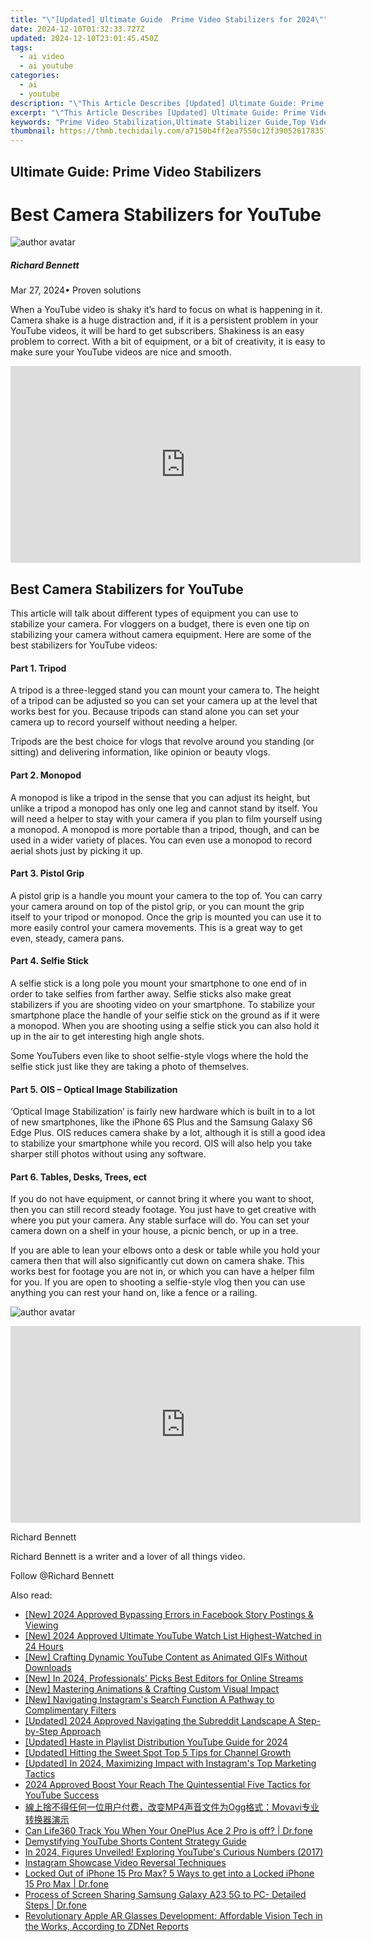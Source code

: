 ```yaml
---
title: "\"[Updated] Ultimate Guide  Prime Video Stabilizers for 2024\""
date: 2024-12-10T01:32:33.727Z
updated: 2024-12-10T23:01:45.450Z
tags:
  - ai video
  - ai youtube
categories:
  - ai
  - youtube
description: "\"This Article Describes [Updated] Ultimate Guide: Prime Video Stabilizers for 2024\""
excerpt: "\"This Article Describes [Updated] Ultimate Guide: Prime Video Stabilizers for 2024\""
keywords: "Prime Video Stabilization,Ultimate Stabilizer Guide,Top Video Stabilizers,Optimal Video Stability,Prime Video Fixes,Best Stabilizer Tools,Premium Video Smoothing"
thumbnail: https://thmb.techidaily.com/a7150b4ff2ea7550c12f390526178357d28d5879ccd1eca0b9ed1b9c559e12d9.jpg
---
```


## Ultimate Guide: Prime Video Stabilizers

# Best Camera Stabilizers for YouTube

![author avatar](https://images.wondershare.com/filmora/article-images/richard-bennett.jpg)

##### Richard Bennett

 Mar 27, 2024• Proven solutions

 When a YouTube video is shaky it’s hard to focus on what is happening in it. Camera shake is a huge distraction and, if it is a persistent problem in your YouTube videos, it will be hard to get subscribers. Shakiness is an easy problem to correct. With a bit of equipment, or a bit of creativity, it is easy to make sure your YouTube videos are nice and smooth.

<!-- affiliate ads begin -->
<iframe width="560" height="315" src="https://www.youtube.com/embed/W5aJC8okA8s?si=L2rnYAp-gmGlLQSf" title="YouTube video player" frameborder="0" allow="accelerometer; autoplay; clipboard-write; encrypted-media; gyroscope; picture-in-picture; web-share" referrerpolicy="strict-origin-when-cross-origin" allowfullscreen></iframe>
<!-- affiliate ads end -->

## Best Camera Stabilizers for YouTube

 This article will talk about different types of equipment you can use to stabilize your camera. For vloggers on a budget, there is even one tip on stabilizing your camera without camera equipment. Here are some of the best stabilizers for YouTube videos:

#### Part 1\. Tripod

 A tripod is a three-legged stand you can mount your camera to. The height of a tripod can be adjusted so you can set your camera up at the level that works best for you. Because tripods can stand alone you can set your camera up to record yourself without needing a helper.

 Tripods are the best choice for vlogs that revolve around you standing (or sitting) and delivering information, like opinion or beauty vlogs.

#### Part 2\. Monopod

 A monopod is like a tripod in the sense that you can adjust its height, but unlike a tripod a monopod has only one leg and cannot stand by itself. You will need a helper to stay with your camera if you plan to film yourself using a monopod. A monopod is more portable than a tripod, though, and can be used in a wider variety of places. You can even use a monopod to record aerial shots just by picking it up.

#### Part 3\. Pistol Grip

 A pistol grip is a handle you mount your camera to the top of. You can carry your camera around on top of the pistol grip, or you can mount the grip itself to your tripod or monopod. Once the grip is mounted you can use it to more easily control your camera movements. This is a great way to get even, steady, camera pans.

#### Part 4\. Selfie Stick

 A selfie stick is a long pole you mount your smartphone to one end of in order to take selfies from farther away. Selfie sticks also make great stabilizers if you are shooting video on your smartphone. To stabilize your smartphone place the handle of your selfie stick on the ground as if it were a monopod. When you are shooting using a selfie stick you can also hold it up in the air to get interesting high angle shots.

 Some YouTubers even like to shoot selfie-style vlogs where the hold the selfie stick just like they are taking a photo of themselves.

#### Part 5\. OIS – Optical Image Stabilization

 ‘Optical Image Stabilization’ is fairly new hardware which is built in to a lot of new smartphones, like the iPhone 6S Plus and the Samsung Galaxy S6 Edge Plus. OIS reduces camera shake by a lot, although it is still a good idea to stabilize your smartphone while you record. OIS will also help you take sharper still photos without using any software.

#### Part 6\. Tables, Desks, Trees, ect

 If you do not have equipment, or cannot bring it where you want to shoot, then you can still record steady footage. You just have to get creative with where you put your camera. Any stable surface will do. You can set your camera down on a shelf in your house, a picnic bench, or up in a tree.

 If you are able to lean your elbows onto a desk or table while you hold your camera then that will also significantly cut down on camera shake. This works best for footage you are not in, or which you can have a helper film for you. If you are open to shooting a selfie-style vlog then you can use anything you can rest your hand on, like a fence or a railing.

![author avatar](https://images.wondershare.com/filmora/article-images/richard-bennett.jpg)

<!-- affiliate ads begin -->
<iframe width="560" height="315" src="https://www.youtube.com/embed/UCqHbpxQGP4?si=XGkajFHdqyoKNAFM" title="YouTube video player" frameborder="0" allow="accelerometer; autoplay; clipboard-write; encrypted-media; gyroscope; picture-in-picture; web-share" referrerpolicy="strict-origin-when-cross-origin" allowfullscreen></iframe>
<!-- affiliate ads end -->

Richard Bennett

Richard Bennett is a writer and a lover of all things video.

Follow @Richard Bennett

<ins class="adsbygoogle"
     style="display:block"
     data-ad-format="autorelaxed"
     data-ad-client="ca-pub-7571918770474297"
     data-ad-slot="1223367746"></ins>

<ins class="adsbygoogle"
     style="display:block"
     data-ad-client="ca-pub-7571918770474297"
     data-ad-slot="8358498916"
     data-ad-format="auto"
     data-full-width-responsive="true"></ins>

<span class="atpl-alsoreadstyle">Also read:</span>
<div><ul>
<li><a href="https://facebook-video-content.techidaily.com/new-2024-approved-bypassing-errors-in-facebook-story-postings-and-viewing/"><u>[New] 2024 Approved Bypassing Errors in Facebook Story Postings & Viewing</u></a></li>
<li><a href="https://youtube-webster.techidaily.com/024-approved-ultimate-youtube-watch-list-highest-watched-in-24-hours/"><u>[New] 2024 Approved Ultimate YouTube Watch List Highest-Watched in 24 Hours</u></a></li>
<li><a href="https://youtube-webster.techidaily.com/rafting-dynamic-youtube-content-as-animated-gifs-without-downloads/"><u>[New] Crafting Dynamic YouTube Content as Animated GIFs Without Downloads</u></a></li>
<li><a href="https://youtube-webster.techidaily.com/n-2024-professionals-picks-best-editors-for-online-streams/"><u>[New] In 2024, Professionals' Picks Best Editors for Online Streams</u></a></li>
<li><a href="https://youtube-webster.techidaily.com/astering-animations-and-crafting-custom-visual-impact/"><u>[New] Mastering Animations & Crafting Custom Visual Impact</u></a></li>
<li><a href="https://instagram-video-files.techidaily.com/new-navigating-instagrams-search-function-a-pathway-to-complimentary-filters/"><u>[New] Navigating Instagram's Search Function A Pathway to Complimentary Filters</u></a></li>
<li><a href="https://fox-boxes.techidaily.com/updated-2024-approved-navigating-the-subreddit-landscape-a-step-by-step-approach/"><u>[Updated] 2024 Approved Navigating the Subreddit Landscape A Step-by-Step Approach</u></a></li>
<li><a href="https://youtube-webster.techidaily.com/ed-haste-in-playlist-distribution-youtube-guide-for-2024/"><u>[Updated] Haste in Playlist Distribution YouTube Guide for 2024</u></a></li>
<li><a href="https://youtube-webster.techidaily.com/ed-hitting-the-sweet-spot-top-5-tips-for-channel-growth/"><u>[Updated] Hitting the Sweet Spot Top 5 Tips for Channel Growth</u></a></li>
<li><a href="https://instagram-videos.techidaily.com/updated-in-2024-maximizing-impact-with-instagrams-top-marketing-tactics/"><u>[Updated] In 2024, Maximizing Impact with Instagram's Top Marketing Tactics</u></a></li>
<li><a href="https://youtube-webster.techidaily.com/approved-boost-your-reach-the-quintessential-five-tactics-for-youtube-success/"><u>2024 Approved Boost Your Reach The Quintessential Five Tactics for YouTube Success</u></a></li>
<li><a href="https://some-knowledge.techidaily.com/mp4oggmovavi/"><u>線上捨不得任何一位用户付费，改变MP4声音文件为Ogg格式：Movavi专业转换器演示</u></a></li>
<li><a href="https://fake-location.techidaily.com/can-life360-track-you-when-your-oneplus-ace-2-pro-is-off-drfone-by-drfone-virtual-android/"><u>Can Life360 Track You When Your OnePlus Ace 2 Pro is off? | Dr.fone</u></a></li>
<li><a href="https://youtube-webster.techidaily.com/tifying-youtube-shorts-content-strategy-guide/"><u>Demystifying YouTube Shorts Content Strategy Guide</u></a></li>
<li><a href="https://youtube-webster.techidaily.com/24-figures-unveiled-exploring-youtubes-curious-numbers-2017/"><u>In 2024, Figures Unveiled! Exploring YouTube's Curious Numbers (2017)</u></a></li>
<li><a href="https://instagram-video-recordings.techidaily.com/instagram-showcase-video-reversal-techniques/"><u>Instagram Showcase Video Reversal Techniques</u></a></li>
<li><a href="https://iphone-unlock.techidaily.com/locked-out-of-iphone-15-pro-max-5-ways-to-get-into-a-locked-iphone-15-pro-max-drfone-by-drfone-ios/"><u>Locked Out of iPhone 15 Pro Max? 5 Ways to get into a Locked iPhone 15 Pro Max | Dr.fone</u></a></li>
<li><a href="https://screen-mirror.techidaily.com/process-of-screen-sharing-samsung-galaxy-a23-5g-to-pc-detailed-steps-drfone-by-drfone-android/"><u>Process of Screen Sharing Samsung Galaxy A23 5G to PC- Detailed Steps | Dr.fone</u></a></li>
<li><a href="https://technical-tips.techidaily.com/revolutionary-apple-ar-glasses-development-affordable-vision-tech-in-the-works-according-to-zdnet-reports/"><u>Revolutionary Apple AR Glasses Development: Affordable Vision Tech in the Works, According to ZDNet Reports</u></a></li>
</ul></div>

